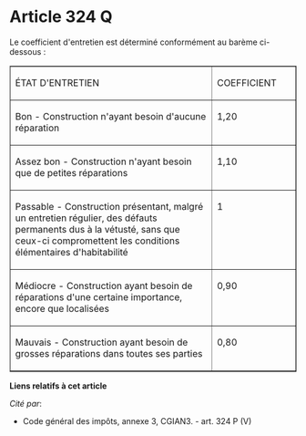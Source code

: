 # Article 324 Q

Le coefficient d'entretien est déterminé conformément au barème ci-dessous :

<table cellpadding="0" align="center" cellspacing="0" width="680" border="1">
  <tbody>
    <tr>
      <td width="529">

ÉTAT D'ENTRETIEN

</td>
      <td width="151">

COEFFICIENT

</td>
    </tr>
    <tr>
      <td width="529" valign="top">

Bon - Construction n'ayant besoin d'aucune réparation

</td>
      <td width="151" valign="top">

1,20

</td>
    </tr>
    <tr>
      <td valign="top" width="529">

Assez bon - Construction n'ayant besoin que de petites réparations

</td>
      <td width="151" valign="top">

1,10

</td>
    </tr>
    <tr>
      <td valign="top" width="529">

Passable - Construction présentant, malgré un entretien régulier, des défauts permanents dus à la vétusté, sans que ceux-ci
compromettent les conditions élémentaires d'habitabilité

</td>
      <td valign="top" width="151">

1

</td>
    </tr>
    <tr>
      <td valign="top" width="529">

Médiocre - Construction ayant besoin de réparations d'une certaine importance, encore que localisées

</td>
      <td valign="top" width="151">

0,90

</td>
    </tr>
    <tr>
      <td valign="top" width="529">

Mauvais - Construction ayant besoin de grosses réparations dans toutes ses parties

</td>
      <td valign="top" width="151">

0,80

</td>
    </tr>
  </tbody>
</table>

**Liens relatifs à cet article**

_Cité par_:

  - Code général des impôts, annexe 3, CGIAN3. - art. 324 P (V)
